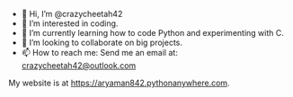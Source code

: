 - 👋 Hi, I’m @crazycheetah42
- 👀 I’m interested in coding.
- 🌱 I’m currently learning how to code Python and experimenting with C.
- 💞️ I’m looking to collaborate on big projects.
- 📫 How to reach me: Send me an email at: crazycheetah42@outlook.com

My website is at https://aryaman842.pythonanywhere.com.
